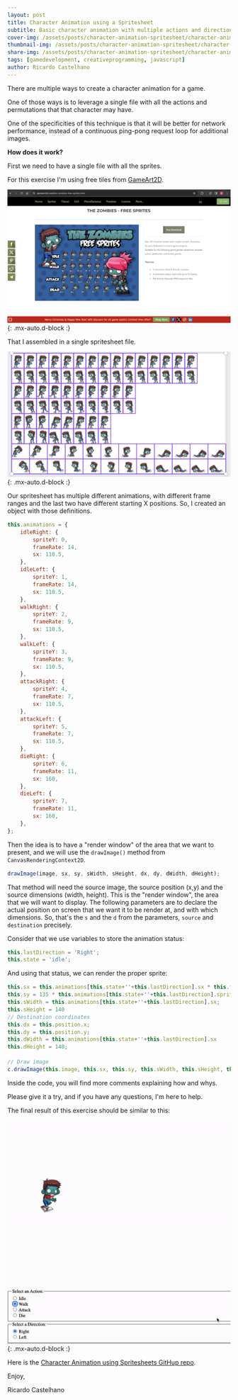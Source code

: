 ```yaml
---
layout: post
title: Character Animation using a Spritesheet
subtitle: Basic character animation with multiple actions and directions using JavaScript
cover-img: /assets/posts/character-animation-spritesheet/character-animation-spritesheet.png
thumbnail-img: /assets/posts/character-animation-spritesheet/character-animation-spritesheet.png
share-img: /assets/posts/character-animation-spritesheet/character-animation-spritesheet.png
tags: [gamedevelopment, creativeprogramming, javascript]
author: Ricardo Castelhano
---
```


There are multiple ways to create a character animation for a game. 

One of those ways is to leverage a single file with all the actions and permutations that that character may have. 

One of the specificities of this technique is that it will be better for network performance, instead of a continuous ping-pong request loop for additional images.

**How does it work?**

First we need to have a single file with all the sprites.

For this exercise I'm using free tiles from [GameArt2D](https://www.gameart2d.com/freebies.html).

![game2D](/assets/posts/character-animation-spritesheet/game2D.png){: .mx-auto.d-block :}

That I assembled in a single spritesheet file.

![spritesheet assemble](/assets/posts/character-animation-spritesheet/spritesheet-assemble.png){: .mx-auto.d-block :}

Our spritesheet has multiple different animations, with different frame ranges and the last two have different starting X positions. So, I created an object with those definitions.

```js
this.animations = {
    idleRight: {
        spriteY: 0,
        frameRate: 14,
        sx: 110.5,
    },
    idleLeft: {
        spriteY: 1,
        frameRate: 14,
        sx: 110.5,
    },
    walkRight: {
        spriteY: 2,
        frameRate: 9,
        sx: 110.5,
    },
    walkLeft: {
        spriteY: 3,
        frameRate: 9,
        sx: 110.5,
    },
    attackRight: {
        spriteY: 4,
        frameRate: 7,
        sx: 110.5,
    },
    attackLeft: {
        spriteY: 5,
        frameRate: 7,
        sx: 110.5,
    },
    dieRight: {
        spriteY: 6,
        frameRate: 11,
        sx: 160,
    },
    dieLeft: {
        spriteY: 7,
        frameRate: 11,
        sx: 160,
    },
};
```
Then the idea is to have a "render window" of the area that we want to present, and we will use the `drawImage()` method from `CanvasRenderingContext2D`.

```js
drawImage(image, sx, sy, sWidth, sHeight, dx, dy, dWidth, dHeight);
```

That method will need the source image, the source position (x,y) and the source dimensions (width, height). This is the "render window", the area that we will want to display. The following parameters are to declare the actual position on screen that we want it to be render at, and with which dimensions.
So, that's the `s` and the `d` from the parameters, `source` and `destination` precisely.

Consider that we use variables to store the animation status:

```js
this.lastDirection = 'Right';
this.state = 'idle'; 
```

And using that status, we can render the proper sprite:

```js
this.sx = this.animations[this.state+''+this.lastDirection].sx * this.frame;
this.sy = 135 * this.animations[this.state+''+this.lastDirection].spriteY;
this.sWidth = this.animations[this.state+''+this.lastDirection].sx;
this.sHeight = 140
// Destination coordinates
this.dx = this.position.x;
this.dy = this.position.y;
this.dWidth = this.animations[this.state+''+this.lastDirection].sx
this.dHeight = 140;
        
// Draw image
c.drawImage(this.image, this.sx, this.sy, this.sWidth, this.sHeight, this.dx, this.dy, this.dWidth, this.dHeight);
```

Inside the code, you will find more comments explaining how and whys.

Please give it a try, and if you have any questions, I'm here to help.

The final result of this exercise should be similar to this:

![final result](/assets/posts/character-animation-spritesheet/final.gif){: .mx-auto.d-block :}

Here is the [Character Animation using Spritesheets GitHup repo](https://github.com/RicCastelhano/character_animation_using_spritesheet).


Enjoy,

Ricardo Castelhano